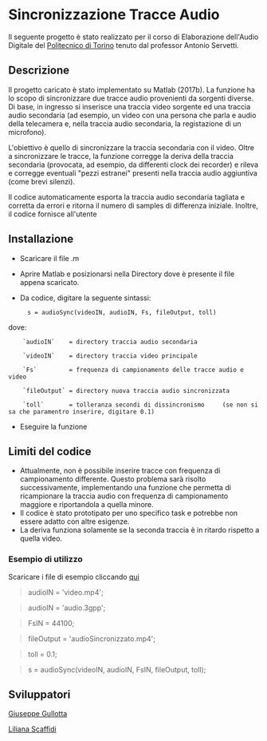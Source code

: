 # Sincronizzazione Tracce Audio

Il seguente progetto è stato realizzato per il corso di Elaborazione dell'Audio Digitale del [Politecnico di Torino](https://www.polito.it) tenuto dal professor Antonio Servetti.

## Descrizione
Il progetto caricato è stato implementato su Matlab (2017b). La funzione ha lo scopo di sincronizzare due tracce audio provenienti da sorgenti diverse. Di base, in ingresso si inserisce una traccia video sorgente ed una traccia audio secondaria (ad esempio, un video con una persona che parla e audio della telecamera e, nella traccia audio secondaria, la registazione di un microfono).

L'obiettivo è quello di sincronizzare la traccia secondaria con il video. Oltre a sincronizzare le tracce, la funzione corregge la deriva della traccia secondaria (provocata, ad esempio, da differenti clock dei recorder) e rileva e corregge eventuali "pezzi estranei" presenti nella traccia audio aggiuntiva (come brevi silenzi).

Il codice automaticamente esporta la traccia audio secondaria tagliata e corretta da errori e ritorna il numero di samples di differenza iniziale. Inoltre, il codice fornisce all'utente


## Installazione

* Scaricare il file .m
* Aprire Matlab e posizionarsi nella Directory dove è presente il file appena scaricato.
* Da codice, digitare la seguente sintassi:
 
        s = audioSync(videoIN, audioIN, Fs, fileOutput, toll) 
        
 dove:  
 
        `audioIN`    = directory traccia audio secondaria
        
        `videoIN`    = directory traccia video principale
        
        `Fs`         = frequenza di campionamento delle tracce audio e video
        
        `fileOutput` = directory nuova traccia audio sincronizzata
        
        `toll`       = tolleranza secondi di dissincronismo     (se non si sa che paramentro inserire, digitare 0.1)
     
     
* Eseguire la funzione

## Limiti del codice 
* Attualmente, non è possibile inserire tracce con frequenza di campionamento differente. Questo problema sarà risolto successivamente, implementando una funzione che permetta di ricampionare la traccia audio con frequenza di campionamento maggiore e riportandola a quella minore. 
* Il codice è stato prototipato per uno specifico task e potrebbe non essere adatto con altre esigenze.
* La deriva funziona solamente se la seconda traccia è in ritardo rispetto a quella video.

### Esempio di utilizzo
Scaricare i file di esempio cliccando [qui](https://drive.google.com/drive/folders/1y2ze7OLnI-feHuuXNQVXRHRoOBnEKxfX?usp=sharing)

> audioIN = 'video.mp4';

> audioIN = 'audio.3gpp';

> FsIN = 44100;

> fileOutput = 'audioSincronizzato.mp4';

> toll = 0.1;

> s = audioSync(videoIN, audioIN, FsIN, fileOutput, toll);



## Sviluppatori

[Giuseppe Gullotta](https://github.com/GiuseppeGullotta)

[Liliana Scaffidi](https://github.com/LilianaScaffidi)




        

